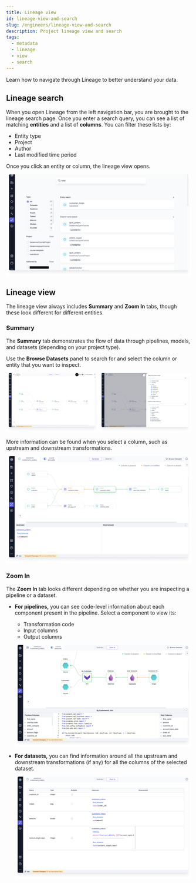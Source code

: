 ```yaml
---
title: Lineage view
id: lineage-view-and-search
slug: /engineers/lineage-view-and-search
description: Project lineage view and search
tags:
  - metadata
  - lineage
  - view
  - search
---
```


Learn how to navigate through Lineage to better understand your data.

## Lineage search

When you open Lineage from the left navigation bar, you are brought to the lineage search page. Once you enter a search query, you can see a list of matching **entities** and a list of **columns**. You can filter these lists by:

- Entity type
- Project
- Author
- Last modified time period

Once you click an entity or column, the lineage view opens.

![Lineage Search](img/lineage-search-high-level-view.png)

## Lineage view

The lineage view always includes **Summary** and **Zoom In** tabs, though these look different for different entities.

### Summary

The **Summary** tab demonstrates the flow of data through pipelines, models, and datasets (depending on your project type).

Use the **Browse Datasets** panel to search for and select the column or entity that you want to inspect.

![Browse Datasets](img/lineage-browse-dataset.png)

More information can be found when you select a column, such as upstream and downstream transformations.

![Lineage View](img/lineage-column-level-view.png)

### Zoom In

The **Zoom In** tab looks different depending on whether you are inspecting a pipeline or a dataset.

- **For pipelines,** you can see code-level information about each component present in the pipeline. Select a component to view its:

  - Transformation code
  - Input columns
  - Output columns

  ![pipeline zoom-in](img/lineage-pipeline-zoom-in.png)

- **For datasets,** you can find information around all the upstream and downstream transformations (if any) for all the columns of the selected dataset.

  ![Dataset zoom-in](img/lineage-dataset-zoom-in.png)
